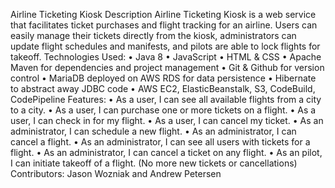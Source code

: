 Airline Ticketing Kiosk
Description
Airline Ticketing Kiosk is a web service that facilitates ticket purchases and flight tracking for an airline. Users can easily manage their tickets directly from the kiosk, administrators can update flight schedules and manifests, and pilots are able to lock flights for takeoff.
Technologies Used:
•	Java 8
•	JavaScript
•	HTML & CSS
•	Apache Maven for dependencies and project management
•	Git & Github for version control
•	MariaDB deployed on AWS RDS for data persistence
•	Hibernate to abstract away JDBC code
•	AWS EC2, ElasticBeanstalk, S3, CodeBuild, CodePipeline
Features:
•	As a user, I can see all available flights from a city to a city.
•	As a user, I can purchase one or more tickets on a flight.
•	As a user, I can check in for my flight.
•	As a user, I can cancel my ticket.
•	As an administrator, I can schedule a new flight.
•	As an administrator, I can cancel a flight.
•	As an administrator, I can see all users with tickets for a flight.
•	As an administrator, I can cancel a ticket on any flight.
•	As an pilot, I can initiate takeoff of a flight. (No more new tickets or cancellations)
Contributors:
Jason Wozniak and Andrew Petersen
